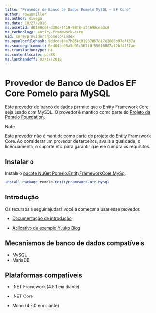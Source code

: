 ```yaml
---
title: "Provedor de Banco de Dados Pomelo MySQL – EF Core"
author: rowanmiller
ms.author: divega
ms.date: 10/27/2016
ms.assetid: d0198c04-d30d-4419-98f8-a54690cea3c8
ms.technology: entity-framework-core
uid: core/providers/pomelo/index
ms.openlocfilehash: 9ddcda1ae7b058c01937867817e2666b97e7f37a
ms.sourcegitcommit: 6ed04bb05a3d05c367f0f55616807af2bf4037ae
ms.translationtype: HT
ms.contentlocale: pt-BR
ms.lasthandoff: 02/27/2018
---
```

# <a name="pomelo-ef-core-database-provider-for-mysql"></a>Provedor de Banco de Dados EF Core Pomelo para MySQL

Este provedor de banco de dados permite que o Entity Framework Core seja usado com MySQL. O provedor é mantido como parte do [Projeto da Pomelo Foundation](https://github.com/PomeloFoundation/Pomelo.EntityFrameworkCore.MySql).

> [!NOTE]  
>
> Este provedor não é mantido como parte do projeto do Entity Framework Core. Ao considerar um provedor de terceiros, avalie a qualidade, o licenciamento, o suporte etc. para garantir que ele cumpra os requisitos.

## <a name="install"></a>Instalar o

Instale o [pacote NuGet Pomelo.EntityFrameworkCore.MySql](https://www.nuget.org/packages/Pomelo.EntityFrameworkCore.MySql).

``` powershell
Install-Package Pomelo.EntityFrameworkCore.MySql
```

## <a name="get-started"></a>Introdução

Os recursos a seguir ajudará você a começar a usar esse provedor.
* [Documentação de introdução](https://github.com/PomeloFoundation/Pomelo.EntityFrameworkCore.MySql/blob/master/README.md#getting-started)

* [Aplicativo de exemplo Yuuko Blog](https://github.com/PomeloFoundation/YuukoBlog)

## <a name="supported-database-engines"></a>Mecanismos de banco de dados compatíveis

* MySQL
* MariaDB

## <a name="supported-platforms"></a>Plataformas compatíveis

* .NET Framework (4.5.1 em diante)

* .NET Core

* Mono (4.2.0 em diante)
